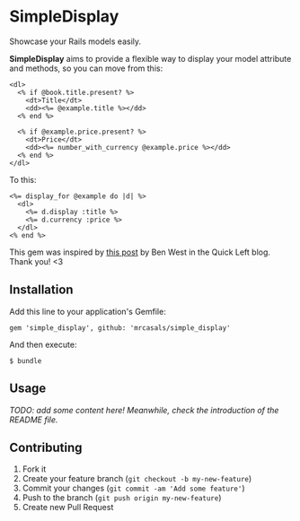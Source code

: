 # SimpleDisplay

Showcase your Rails models easily.

**SimpleDisplay** aims to provide a flexible way to display your model
attribute and methods, so you can move from this:

```erb
<dl>
  <% if @book.title.present? %>
    <dt>Title</dt>
    <dd><%= @example.title %></dd>
  <% end %>

  <% if @example.price.present? %>
    <dt>Price</dt>
    <dd><%= number_with_currency @example.price %></dd>
  <% end %>
</dl>
```

To this:

```erb
<%= display_for @example do |d| %>
  <dl>
    <%= d.display :title %>
    <%= d.currency :price %>
  </dl>
<% end %>
```

This gem was inspired by [this
post](http://quickleft.com/blog/drying-your-views-with-dsl-s?utm_source=rubyweekly&utm_medium=email)
by Ben West in the Quick Left blog. Thank you! <3

## Installation

Add this line to your application's Gemfile:

    gem 'simple_display', github: 'mrcasals/simple_display'

And then execute:

    $ bundle

## Usage

*TODO: add some content here! Meanwhile, check the introduction of the README
file.*

## Contributing

1. Fork it
2. Create your feature branch (`git checkout -b my-new-feature`)
3. Commit your changes (`git commit -am 'Add some feature'`)
4. Push to the branch (`git push origin my-new-feature`)
5. Create new Pull Request
